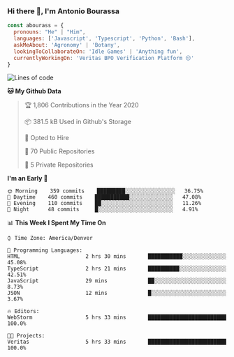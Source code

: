 ### Hi there 👋, I'm Antonio Bourassa

```javascript
const abourass = {
  pronouns: "He" | "Him",
  languages: ['Javascript', 'Typescript', 'Python', 'Bash'],
  askMeAbout: 'Agronomy' | 'Botany',
  lookingToCollaborateOn: 'Idle Games' | 'Anything fun',
  currentlyWorkingOn: 'Veritas BPO Verification Platform 😑'
}
```

<!--START_SECTION:waka-->
![Lines of code](https://img.shields.io/badge/From%20Hello%20World%20I%27ve%20Written-33.0%20million%20lines%20of%20code-blue)

**🐱 My Github Data** 

> 🏆 1,806 Contributions in the Year 2020
 > 
> 📦 381.5 kB Used in Github's Storage 
 > 
> 💼 Opted to Hire
 > 
> 📜 70 Public Repositories
 > 
> 🔑 5 Private Repositories 

**I'm an Early 🐤** 

```text
🌞 Morning    359 commits    █████████░░░░░░░░░░░░░░░░   36.75% 
🌆 Daytime    460 commits    ███████████░░░░░░░░░░░░░░   47.08% 
🌃 Evening    110 commits    ██░░░░░░░░░░░░░░░░░░░░░░░   11.26% 
🌙 Night      48 commits     █░░░░░░░░░░░░░░░░░░░░░░░░   4.91%

```


📊 **This Week I Spent My Time On** 

```text
⌚︎ Time Zone: America/Denver

💬 Programming Languages: 
HTML                     2 hrs 30 mins       ███████████░░░░░░░░░░░░░░   45.08% 
TypeScript               2 hrs 21 mins       ██████████░░░░░░░░░░░░░░░   42.51% 
JavaScript               29 mins             ██░░░░░░░░░░░░░░░░░░░░░░░   8.73% 
JSON                     12 mins             █░░░░░░░░░░░░░░░░░░░░░░░░   3.67%

🔥 Editors: 
WebStorm                 5 hrs 33 mins       █████████████████████████   100.0%

🐱‍💻 Projects: 
Veritas                  5 hrs 33 mins       █████████████████████████   100.0%

```


<!--END_SECTION:waka-->

<!--
**Abourass/Abourass** is a ✨ _special_ ✨ repository because its `README.md` (this file) appears on your GitHub profile.

Here are some ideas to get you started:

- 🔭 I’m currently working on ...
- 🌱 I’m currently learning ...
- 👯 I’m looking to collaborate on ...
- 🤔 I’m looking for help with ...
- 💬 Ask me about ...
- 📫 How to reach me: ...
- 😄 Pronouns: ...
- ⚡ Fun fact: ...
-->
